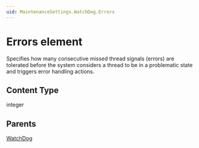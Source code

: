 ```yaml
---
uid: MaintenanceSettings.WatchDog.Errors
---
```


# Errors element

Specifies how many consecutive missed thread signals (errors) are tolerated before the system considers a thread to be in a problematic state and triggers error handling actions.

## Content Type

integer

## Parents

[WatchDog](xref:MaintenanceSettings.WatchDog)
